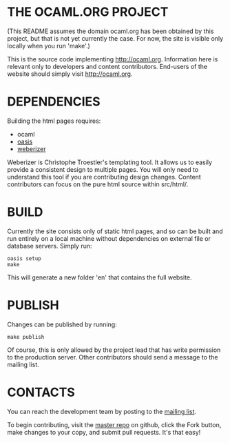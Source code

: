 THE OCAML.ORG PROJECT
=====================
(This README assumes the domain ocaml.org has been obtained by this
project, but that is not yet currently the case. For now, the site is
visible only locally when you run 'make'.)

This is the source code implementing http://ocaml.org. Information
here is relevant only to developers and content
contributors. End-users of the website should simply visit
http://ocaml.org.


DEPENDENCIES
============
Building the html pages requires:

* ocaml
* [oasis](http://forge.ocamlcore.org/projects/oasis/)
* [weberizer](https://github.com/Chris00/weberizer)

Weberizer is Christophe Troestler's templating tool. It allows us to
easily provide a consistent design to multiple pages. You will only
need to understand this tool if you are contributing design
changes. Content contributors can focus on the pure html source within
src/html/.


BUILD
=====
Currently the site consists only of static html pages, and so can be
built and run entirely on a local machine without dependencies on
external file or database servers. Simply run:

    oasis setup
    make

This will generate a new folder 'en' that contains the full website.


PUBLISH
=======
Changes can be published by running:

    make publish

Of course, this is only allowed by the project lead that has write
permission to the production server. Other contributors should send a
message to the mailing list.


CONTACTS
========
You can reach the development team by posting to the [mailing
list](https://lists.forge.ocamlcore.org/cgi-bin/listinfo/ocamlweb-devel).

To begin contributing, visit the [master
repo](https://github.com/agarwal/ocamlorg) on github, click the Fork
button, make changes to your copy, and submit pull requests. It's that
easy!
